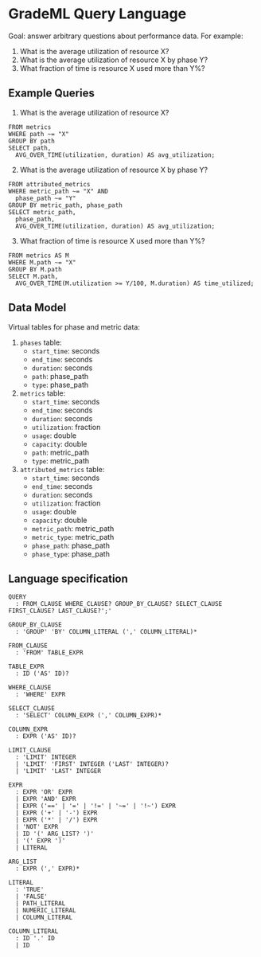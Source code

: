 # GradeML Query Language

Goal: answer arbitrary questions about performance data. For example:

1. What is the average utilization of resource X?
2. What is the average utilization of resource X by phase Y?
3. What fraction of time is resource X used more than Y%?

## Example Queries

1. What is the average utilization of resource X?

```
FROM metrics
WHERE path ~= "X"
GROUP BY path
SELECT path,
  AVG_OVER_TIME(utilization, duration) AS avg_utilization;
```

2. What is the average utilization of resource X by phase Y?

```
FROM attributed_metrics
WHERE metric_path ~= "X" AND
  phase_path ~= "Y"
GROUP BY metric_path, phase_path
SELECT metric_path,
  phase_path,
  AVG_OVER_TIME(utilization, duration) AS avg_utilization;
```

3. What fraction of time is resource X used more than Y%?

```
FROM metrics AS M
WHERE M.path ~= "X"
GROUP BY M.path
SELECT M.path,
  AVG_OVER_TIME(M.utilization >= Y/100, M.duration) AS time_utilized;
```

## Data Model

Virtual tables for phase and metric data:

1. `phases` table:
    - `start_time`: seconds
    - `end_time`: seconds
    - `duration`: seconds
    - `path`: phase_path
    - `type`: phase_path
2. `metrics` table:
    - `start_time`: seconds
    - `end_time`: seconds
    - `duration`: seconds
    - `utilization`: fraction
    - `usage`: double
    - `capacity`: double
    - `path`: metric_path
    - `type`: metric_path
3. `attributed_metrics` table:
    - `start_time`: seconds
    - `end_time`: seconds
    - `duration`: seconds
    - `utilization`: fraction
    - `usage`: double
    - `capacity`: double
    - `metric_path`: metric_path
    - `metric_type`: metric_path
    - `phase_path`: phase_path
    - `phase_type`: phase_path

## Language specification

```
QUERY
  : FROM_CLAUSE WHERE_CLAUSE? GROUP_BY_CLAUSE? SELECT_CLAUSE FIRST_CLAUSE? LAST_CLAUSE?';'

GROUP_BY_CLAUSE
  : 'GROUP' 'BY' COLUMN_LITERAL (',' COLUMN_LITERAL)*

FROM_CLAUSE
  : 'FROM' TABLE_EXPR

TABLE_EXPR
  : ID ('AS' ID)?

WHERE_CLAUSE
  : 'WHERE' EXPR

SELECT_CLAUSE
  : 'SELECT' COLUMN_EXPR (',' COLUMN_EXPR)*

COLUMN_EXPR
  : EXPR ('AS' ID)?

LIMIT_CLAUSE
  : 'LIMIT' INTEGER
  | 'LIMIT' 'FIRST' INTEGER ('LAST' INTEGER)?
  | 'LIMIT' 'LAST' INTEGER

EXPR
  : EXPR 'OR' EXPR
  | EXPR 'AND' EXPR
  | EXPR ('==' | '=' | '!=' | '~=' | '!~') EXPR
  | EXPR ('+' | '-') EXPR
  | EXPR ('*' | '/') EXPR
  | 'NOT' EXPR
  | ID '(' ARG_LIST? ')'
  | '(' EXPR ')'
  | LITERAL

ARG_LIST
  : EXPR (',' EXPR)*

LITERAL
  : 'TRUE'
  | 'FALSE'
  | PATH_LITERAL
  | NUMERIC_LITERAL
  | COLUMN_LITERAL

COLUMN_LITERAL
  : ID '.' ID
  | ID
```